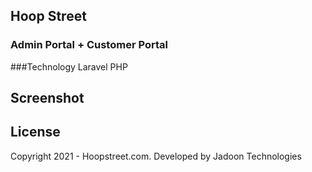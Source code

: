 ## Hoop Street
### Admin Portal + Customer Portal

###Technology
Laravel PHP


## Screenshot




## License

Copyright 2021 - Hoopstreet.com. Developed by Jadoon Technologies
